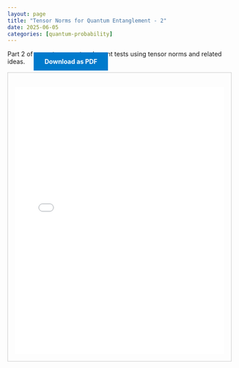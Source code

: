 ```yaml
---
layout: page
title: "Tensor Norms for Quantum Entanglement - 2"
date: 2025-06-05
categories: [quantum-probability]
---
```


Part 2 of my notes on entanglement tests using tensor norms and related ideas.
<a href="{{ '/assets/pdf/tensor-norms-quantum-entanglement-2.pdf' | relative_url }}" download class="btn download-btn" style="background:#007acc; color:#fff; padding:0.75rem 1.5rem; text-decoration:none; font-weight:bold; margin-left:1rem;">Download as PDF</a>

<!--more-->

  <div class="note-box" style="border:1px solid #ccc; padding:1rem; margin-top:1rem;">
      <iframe src="{{ '/assets/html/tensor-norms-quantum-entanglement-2.html' | relative_url }}" width="100%" height="600px" style="border:none; margin-top:1rem;" loading="lazy"></iframe>
  </div>